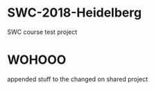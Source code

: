 # SWC-2018-Heidelberg
SWC course test project
# WOHOOO


appended stuff to the  changed on shared project
